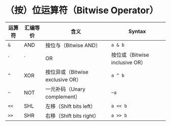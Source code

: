 # （按）位运算符（Bitwise Operator）

| 运算符 | 汇编等价 | 含义                             | Syntax   |
| ------ | -------- | -------------------------------- | -------- |
| `&`    | AND      | 按位与（Bitwise AND）            | `a & b`  |
| `|`    | OR       | 按位或（Bitwise inclusive OR）   | `a | b`  |
| `^`    | XOR      | 按位异或（Bitwise exclusive OR） | `a ^ b`  |
| `~`    | NOT      | 一元补码（Unary complement）     | `~a`     |
| `<<`   | SHL      | 左移（Shift bits left）          | `a << b` |
| `>>`   | SHR      | 右移（Shift bits right）         | `a >> b` |
